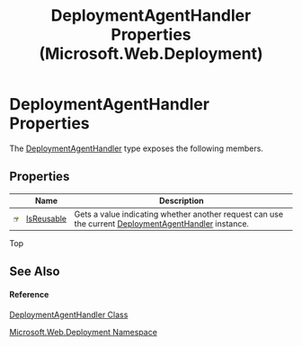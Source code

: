 ﻿---
title: DeploymentAgentHandler Properties (Microsoft.Web.Deployment)
TOCTitle: DeploymentAgentHandler Properties
ms:assetid: Properties.T:Microsoft.Web.Deployment.DeploymentAgentHandler
ms:mtpsurl: https://msdn.microsoft.com/en-us/library/microsoft.web.deployment.deploymentagenthandler_properties(v=VS.90)
ms:contentKeyID: 20208927
ms.date: 05/02/2012
mtps_version: v=VS.90
---

# DeploymentAgentHandler Properties

The [DeploymentAgentHandler](deploymentagenthandler-class-microsoft-web-deployment.md) type exposes the following members.

## Properties

<table>
<thead>
<tr class="header">
<th> </th>
<th>Name</th>
<th>Description</th>
</tr>
</thead>
<tbody>
<tr class="odd">
<td><img src="images/Dd565996.pubproperty(en-us,VS.90).gif" title="Public property" alt="Public property" /></td>
<td><a href="deploymentagenthandler-isreusable-property-microsoft-web-deployment.md">IsReusable</a></td>
<td>Gets a value indicating whether another request can use the current <a href="deploymentagenthandler-class-microsoft-web-deployment.md">DeploymentAgentHandler</a> instance.</td>
</tr>
</tbody>
</table>


Top

## See Also

#### Reference

[DeploymentAgentHandler Class](deploymentagenthandler-class-microsoft-web-deployment.md)

[Microsoft.Web.Deployment Namespace](microsoft-web-deployment-namespace.md)

